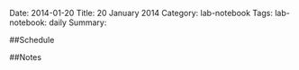 Date: 2014-01-20
Title: 20 January 2014
Category: lab-notebook
Tags: lab-notebook: daily
Summary: 

##Schedule

##Notes


